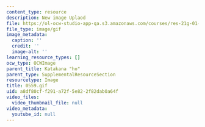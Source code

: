 ```yaml
---
content_type: resource
description: New image Uplaod
file: https://ol-ocw-studio-app-qa.s3.amazonaws.com/courses/res-21g-01-kana-spring-2010/a8df80cff291a72f5e822f82dab0a64f_0559.gif
file_type: image/gif
image_metadata:
  caption: ''
  credit: ''
  image-alt: ''
learning_resource_types: []
ocw_type: OCWImage
parent_title: Katakana "ho"
parent_type: SupplementalResourceSection
resourcetype: Image
title: 0559.gif
uid: a8df80cf-f291-a72f-5e82-2f82dab0a64f
video_files:
  video_thumbnail_file: null
video_metadata:
  youtube_id: null
---
```

